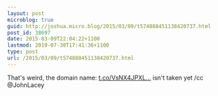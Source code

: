 ```yaml
---
layout: post
microblog: true
guid: http://joshua.micro.blog/2015/03/09/t574888451138420737.html
post_id: 38697
date: 2015-03-09T22:04:22+1100
lastmod: 2019-07-30T17:41:36+1100
type: post
url: /2015/03/09/t574888451138420737.html
---
```

That's weird, the domain name: [t.co/VsNX4JPXL...](http://t.co/VsNX4JPXLQ) isn't taken yet /cc @JohnLacey
